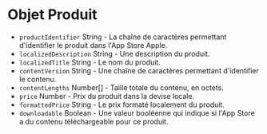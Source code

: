 # Objet Produit

* `productIdentifier` String - La chaîne de caractères permettant d'identifier le produit dans l'App Store Apple.
* `localizedDescription` String - Une description du produit.
* `localizedTitle` String - Le nom du produit.
* `contentVersion` String - Une chaîne de caractères permettant d'identifier le contenu.
* `contentLengths` Number[] - Taille totale du contenu, en octets.
* `price` Number - Prix du produit dans la devise locale.
* `formattedPrice` String - Le prix formaté localement du produit.
* `downloadable` Boolean - Une valeur booléenne qui indique si l'App Store a du contenu téléchargeable pour ce produit.